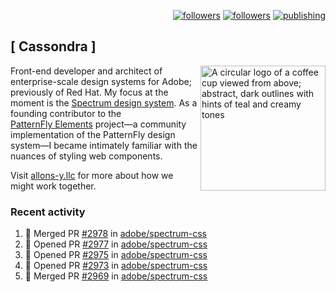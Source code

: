 <p align="right"><a rel="me" href="https://front-end.social/@castastrophe">
    <img alt="followers" title="Follow me on Mastodon" src="https://img.shields.io/mastodon/follow/109297102751309835?domain=https%3A%2F%2Ffront-end.social&label=Follow&logo=mastodon&logoColor=white&style=for-the-badge&labelColor=008080&color=006969"/></a>
  <a href="https://codepen.io/castastrophe/">
    <img alt="followers" title="Follow me on CodePen" src="https://img.shields.io/badge/23-1?color=640464&labelColor=7c007c&style=for-the-badge&logo=codepen&label=Follow"/></a>
<a href="https://castastrophe.medium.com/">
    <img alt="publishing" title="View articles on Medium" src="https://img.shields.io/badge/107-1?color=666&labelColor=444&label=subscribe&logo=medium&logoColor=white&style=for-the-badge"/></a>
</p>

## [&nbsp;Cassondra&nbsp;]

<img align="right" src="https://github-production-user-asset-6210df.s3.amazonaws.com/1840295/253016758-ba468774-1cd3-42c2-8f43-947b5eeb5edf.png" height="200" alt="A circular logo of a coffee cup viewed from above; abstract, dark outlines with hints of teal and creamy tones">

Front-end developer and architect of enterprise-scale design systems for Adobe; previously of Red Hat. My focus at the moment is the [Spectrum design system](https://github.com/adobe/spectrum-css). As a founding contributor to the [PatternFly&nbsp;Elements](https://github.com/patternfly/patternfly-elements) project&mdash;a community implementation of the PatternFly design system&mdash;I became intimately familiar with the nuances of styling web components.

Visit [allons-y.llc](http://allons-y.llc/) for more about how we might work together.

### Recent activity

<!--START_SECTION:activity-->
1. 🎉 Merged PR [#2978](https://github.com/adobe/spectrum-css/pull/2978) in [adobe/spectrum-css](https://github.com/adobe/spectrum-css)
2. 💪 Opened PR [#2977](https://github.com/adobe/spectrum-css/pull/2977) in [adobe/spectrum-css](https://github.com/adobe/spectrum-css)
3. 💪 Opened PR [#2975](https://github.com/adobe/spectrum-css/pull/2975) in [adobe/spectrum-css](https://github.com/adobe/spectrum-css)
4. 💪 Opened PR [#2973](https://github.com/adobe/spectrum-css/pull/2973) in [adobe/spectrum-css](https://github.com/adobe/spectrum-css)
5. 🎉 Merged PR [#2969](https://github.com/adobe/spectrum-css/pull/2969) in [adobe/spectrum-css](https://github.com/adobe/spectrum-css)
<!--END_SECTION:activity-->
